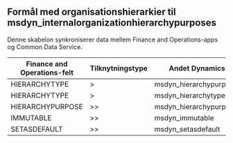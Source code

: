 ## <a name="organization-hierarchy-purposes-to-msdyn_internalorganizationhierarchypurposes"></a>Formål med organisationshierarkier til msdyn_internalorganizationhierarchypurposes

Denne skabelon synkroniserer data mellem Finance and Operations-apps og Common Data Service.

Finance and Operations-felt | Tilknytningstype | Andet Dynamics 365-felt | Standardværdi
---|---|---|---
HIERARCHYTYPE | > | msdyn_hierarchypurposetypename | 
HIERARCHYTYPE | > | msdyn_hierarchytype.msdyn_name | 
HIERARCHYPURPOSE | >> | msdyn_hierarchypurpose | 
IMMUTABLE | >> | msdyn_immutable | 
SETASDEFAULT | >> | msdyn_setasdefault | 
